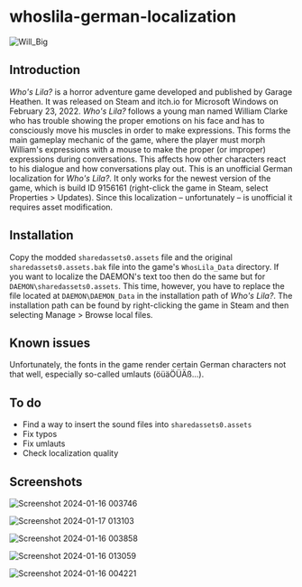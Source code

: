 # whoslila-german-localization

![Will_Big](https://github.com/juliangrtz/whoslila-german-localization/assets/152074442/83545d1c-9ea1-4895-bddc-0dccc7f9c18a)

## Introduction

*Who's Lila?* is a horror adventure game developed and published by Garage Heathen. It was released on Steam and itch.io for Microsoft Windows on February 23, 2022. *Who's Lila?* follows a young man named William Clarke who has trouble showing the proper emotions on his face and has to consciously move his muscles in order to make expressions. This forms the main gameplay mechanic of the game, where the player must morph William's expressions with a mouse to make the proper (or improper) expressions during conversations. This affects how other characters react to his dialogue and how conversations play out. This is an unofficial German localization for *Who's Lila?*. It only works for the newest version of the game, which is build ID 9156161 (right-click the game in Steam, select Properties > Updates). Since this localization – unfortunately – is unofficial it requires asset modification.

## Installation

Copy the modded `sharedassets0.assets` file and the original `sharedassets0.assets.bak` file into the game's `WhosLila_Data` directory. If you want to localize the DAEMON's text too then do the same but for `DAEMON\sharedassets0.assets`. This time, however, you have to replace the file located at `DAEMON\DAEMON_Data` in the installation path of *Who's Lila?*.
The installation path can be found by right-clicking the game in Steam and then selecting Manage > Browse local files.

## Known issues

Unfortunately, the fonts in the game render certain German characters not that well, especially so-called umlauts (öüäÖÜÄß...).

## To do

- Find a way to insert the sound files into `sharedassets0.assets`
- Fix typos
- Fix umlauts
- Check localization quality

## Screenshots

![Screenshot 2024-01-16 003746](https://github.com/juliangrtz/whoslila-german-localization/assets/152074442/dadb58e2-9b4c-442e-a716-48deed3da858)

![Screenshot 2024-01-17 013103](https://github.com/juliangrtz/whoslila-german-localization/assets/152074442/4af391c0-6ca7-4757-a059-54df2b7e8af3)

![Screenshot 2024-01-16 003858](https://github.com/juliangrtz/whoslila-german-localization/assets/152074442/bf96a1a2-5152-42ad-b8fe-346218805527)

![Screenshot 2024-01-16 013059](https://github.com/juliangrtz/whoslila-german-localization/assets/152074442/bf6aabd3-f24c-431f-8f30-3f61ac35f471)

![Screenshot 2024-01-16 004221](https://github.com/juliangrtz/whoslila-german-localization/assets/152074442/1802fc71-c0ff-494d-a264-088b1ce48c3a)
